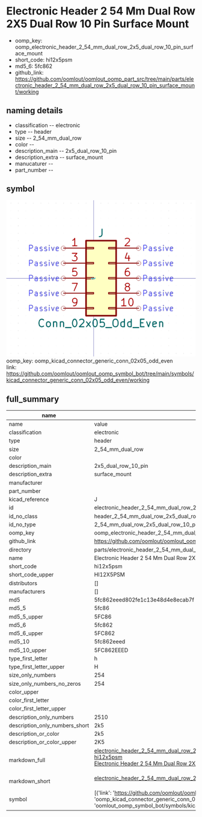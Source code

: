 # Electronic Header 2 54 Mm Dual Row 2X5 Dual Row 10 Pin Surface Mount

  
* oomp_key: oomp_electronic_header_2_54_mm_dual_row_2x5_dual_row_10_pin_surface_mount 
* short_code: hi12x5psm
* md5_6: 5fc862  
* github_link: https://github.com/oomlout/oomlout_oomp_part_src/tree/main/parts/electronic_header_2_54_mm_dual_row_2x5_dual_row_10_pin_surface_mount/working  
## naming details
* classification -- electronic
* type -- header
* size -- 2_54_mm_dual_row
* color -- 
* description_main -- 2x5_dual_row_10_pin
* description_extra -- surface_mount
* manucaturer -- 
* part_number -- 



## symbol

![](symbol/0/working/working_600.png)  
oomp_key: oomp_kicad_connector_generic_conn_02x05_odd_even  
link: https://github.com/oomlout/oomlout_oomp_symbol_bot/tree/main/symbols/kicad_connector_generic_conn_02x05_odd_even/working  


## full_summary
| name | value | 
| --- | --- | 
| name | value | 
| classification | electronic | 
| type | header | 
| size | 2_54_mm_dual_row | 
| color |  | 
| description_main | 2x5_dual_row_10_pin | 
| description_extra | surface_mount | 
| manufacturer |  | 
| part_number |  | 
| kicad_reference | J | 
| id | electronic_header_2_54_mm_dual_row_2x5_dual_row_10_pin_surface_mount | 
| id_no_class | header_2_54_mm_dual_row_2x5_dual_row_10_pin_surface_mount | 
| id_no_type | 2_54_mm_dual_row_2x5_dual_row_10_pin_surface_mount | 
| oomp_key | oomp_electronic_header_2_54_mm_dual_row_2x5_dual_row_10_pin_surface_mount | 
| github_link | https://github.com/oomlout/oomlout_oomp_part_src/tree/main/parts/electronic_header_2_54_mm_dual_row_2x5_dual_row_10_pin_surface_mount/working | 
| directory | parts/electronic_header_2_54_mm_dual_row_2x5_dual_row_10_pin_surface_mount | 
| name | Electronic Header 2 54 Mm Dual Row 2X5 Dual Row 10 Pin Surface Mount | 
| short_code | hi12x5psm | 
| short_code_upper | HI12X5PSM | 
| distributors | [] | 
| manufacturers | [] | 
| md5 | 5fc862eeed802fe1c13e48d4e8ecab7f | 
| md5_5 | 5fc86 | 
| md5_5_upper | 5FC86 | 
| md5_6 | 5fc862 | 
| md5_6_upper | 5FC862 | 
| md5_10 | 5fc862eeed | 
| md5_10_upper | 5FC862EEED | 
| type_first_letter | h | 
| type_first_letter_upper | H | 
| size_only_numbers | 254 | 
| size_only_numbers_no_zeros | 254 | 
| color_upper |  | 
| color_first_letter |  | 
| color_first_letter_upper |  | 
| description_only_numbers | 2510 | 
| description_only_numbers_short | 2k5 | 
| description_or_color | 2k5 | 
| description_or_color_upper | 2K5 | 
| markdown_full | [electronic_header_2_54_mm_dual_row_2x5_dual_row_10_pin_surface_mount](https://github.com/oomlout/oomlout_oomp_part_src/tree/main/parts/electronic_header_2_54_mm_dual_row_2x5_dual_row_10_pin_surface_mount/working)<br>[hi12x5psm](https://github.com/oomlout/oomlout_oomp_part_src/tree/main/parts/electronic_header_2_54_mm_dual_row_2x5_dual_row_10_pin_surface_mount/working)<br>[Electronic Header 2 54 Mm Dual Row 2X5 Dual Row 10 Pin Surface Mount](https://github.com/oomlout/oomlout_oomp_part_src/tree/main/parts/electronic_header_2_54_mm_dual_row_2x5_dual_row_10_pin_surface_mount/working)<br><br> | 
| markdown_short | [electronic_header_2_54_mm_dual_row_2x5_dual_row_10_pin_surface_mount](https://github.com/oomlout/oomlout_oomp_part_src/tree/main/parts/electronic_header_2_54_mm_dual_row_2x5_dual_row_10_pin_surface_mount/working)<br><br> | 
| symbol | [{'link': 'https://github.com/oomlout/oomlout_oomp_symbol_bot/tree/main/symbols/kicad_connector_generic_conn_02x05_odd_even', 'oomp_key': 'oomp_kicad_connector_generic_conn_02x05_odd_even', 'directory': 'oomlout_oomp_symbol_bot/symbols/kicad_connector_generic_conn_02x05_odd_even//working/working.kicad_sym'}] | 
